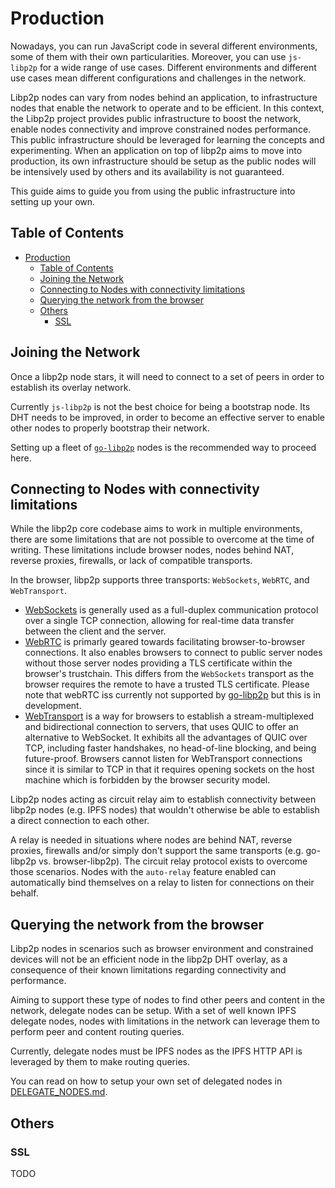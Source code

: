 # Production

Nowadays, you can run JavaScript code in several different environments, some of them with their own particularities. Moreover, you can use `js-libp2p` for a wide range of use cases. Different environments and different use cases mean different configurations and challenges in the network.

Libp2p nodes can vary from nodes behind an application, to infrastructure nodes that enable the network to operate and to be efficient. In this context, the Libp2p project provides public infrastructure to boost the network, enable nodes connectivity and improve constrained nodes performance. This public infrastructure should be leveraged for learning the concepts and experimenting. When an application on top of libp2p aims to move into production, its own infrastructure should be setup as the public nodes will be intensively used by others and its availability is not guaranteed.

This guide aims to guide you from using the public infrastructure into setting up your own.

## Table of Contents

- [Production](#production)
  - [Table of Contents](#table-of-contents)
  - [Joining the Network](#joining-the-network)
  - [Connecting to Nodes with connectivity limitations](#connecting-to-nodes-with-connectivity-limitations)
  - [Querying the network from the browser](#querying-the-network-from-the-browser)
  - [Others](#others)
    - [SSL](#ssl)

## Joining the Network

Once a libp2p node stars, it will need to connect to a set of peers in order to establish its overlay network.

Currently `js-libp2p` is not the best choice for being a bootstrap node. Its DHT needs to be improved, in order to become an effective server to enable other nodes to properly bootstrap their network.

Setting up a fleet of [`go-libp2p`](https://github.com/libp2p/go-libp2p) nodes is the recommended way to proceed here.

## Connecting to Nodes with connectivity limitations

While the libp2p core codebase aims to work in multiple environments, there are some limitations that are not possible to overcome at the time of writing. These limitations include browser nodes, nodes behind NAT, reverse proxies, firewalls, or lack of compatible transports.

In the browser, libp2p supports three transports: `WebSockets`, `WebRTC`, and `WebTransport`.

- [WebSockets](https://github.com/libp2p/js-libp2p/tree/main/packages/transport-websockets) is generally used as a full-duplex communication protocol over a single TCP connection, allowing for real-time data transfer between the client and the server.
- [WebRTC](https://github.com/libp2p/js-libp2p/tree/main/packages/transport-webrtc) is primarly geared towards facilitating browser-to-browser connections. It also enables browsers to connect to public server nodes without those server nodes providing a TLS certificate within the browser's trustchain. This differs from the `WebSockets` transport as the browser requires the remote to have a trusted TLS certificate. Please note that webRTC iss currently not supported by [go-libp2p](https://github.com/libp2p/go-libp2p/issues/2009) but this is in development.
- [WebTransport](https://github.com/libp2p/js-libp2p/tree/main/packages/transport-webtransport) is a way for browsers to establish a stream-multiplexed and bidirectional connection to servers, that uses QUIC to offer an alternative to WebSocket. It exhibits all the advantages of QUIC over TCP, including faster handshakes, no head-of-line blocking, and being future-proof. Browsers cannot listen for WebTransport connections since it is similar to TCP in that it requires opening sockets on the host machine which is forbidden by the browser security model.

Libp2p nodes acting as circuit relay aim to establish connectivity between libp2p nodes (e.g. IPFS nodes) that wouldn't otherwise be able to establish a direct connection to each other.

A relay is needed in situations where nodes are behind NAT, reverse proxies, firewalls and/or simply don't support the same transports (e.g. go-libp2p vs. browser-libp2p). The circuit relay protocol exists to overcome those scenarios. Nodes with the `auto-relay` feature enabled can automatically bind themselves on a relay to listen for connections on their behalf.

## Querying the network from the browser

Libp2p nodes in scenarios such as browser environment and constrained devices will not be an efficient node in the libp2p DHT overlay, as a consequence of their known limitations regarding connectivity and performance.

Aiming to support these type of nodes to find other peers and content in the network, delegate nodes can be setup. With a set of well known IPFS delegate nodes, nodes with limitations in the network can leverage them to perform peer and content routing queries.

Currently, delegate nodes must be IPFS nodes as the IPFS HTTP API is leveraged by them to make routing queries.

You can read on how to setup your own set of delegated nodes in [DELEGATE_NODES.md](./DELEGATE_NODES.md).

## Others

### SSL

TODO
